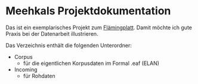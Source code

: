 # Meehkals Projektdokumentation

Das ist ein exemplarisches Projekt zum [Flämingplatt](https://de.wikipedia.org/wiki/Flämingplatt). Damit möchte ich gute Praxis bei der Datenarbeit illustrieren.

Das Verzeichnis enthält die folgenden Unterordner:
- Corpus
  - für die eigentlichen Korpusdaten im Formal .eaf (ELAN)
- Incoming
  - für Rohdaten

